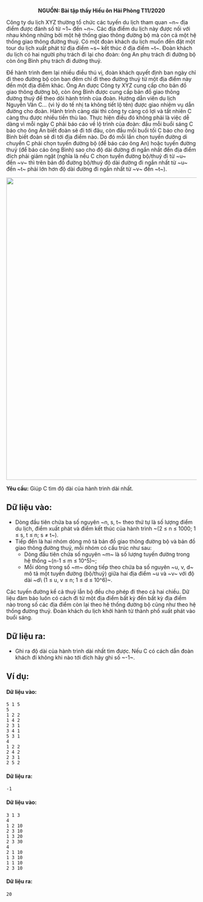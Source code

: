 **<center>NGUỒN: Bài tập thầy Hiếu ôn Hải Phòng T11/2020</center>**

Công ty du lịch XYZ thường tổ chức các tuyến du lịch tham quan ~n~ địa điểm được đánh số từ ~1~ đến ~n~. Các địa điểm du lịch này được nối với nhau không những bởi một hệ thống giao thông đường bộ mà còn cả một hệ thống giao thông đường thuỷ. Có một đoàn khách du lịch muốn đến đặt một tour du lịch xuất phát từ địa điểm ~s~ kết thúc ở địa điểm ~t~. Đoàn khách du lịch có hai người phụ trách đi lại cho đoàn: ông An phụ trách đi đường bộ còn ông Bình phụ trách đi đường thuỷ.

Để hành trình đem lại nhiều điều thú vị, đoàn khách quyết định ban ngày chỉ đi theo đường bộ còn ban đêm chỉ đi theo đường thuỷ từ một địa điểm này đến một địa điểm khác. Ông An được Công ty XYZ cung cấp cho bản đồ giao thông đường bộ, còn ông Bình được cung cấp bản đồ giao thông đường thuỷ để theo dõi hành trình của đoàn. Hướng dẫn viên du lịch Nguyễn Văn C... (vì lý do tế nhị ta không tiết lộ tên) được giao nhiệm vụ dẫn đường cho đoàn. Hành trình càng dài thì công ty càng có lợi và tất nhiên C càng thu được nhiều tiền thù lao. Thực hiện điều đó không phải là việc dễ dàng vì mỗi ngày C phải báo cáo về lộ trình của đoàn: đầu mỗi buổi sáng C báo cho ông An biết đoàn sẽ đi tới đâu, còn đầu mỗi buổi tối C báo cho ông Bình biết đoàn sẽ đi tới địa điểm nào. Do đó mỗi lần chọn tuyến đường di chuyển C phải chọn tuyến đường bộ (để báo cáo ông An) hoặc 
tuyến đường thuỷ (để báo cáo ông Bình) sao cho độ dài đường đi ngắn nhất đến địa điểm đích phải giảm ngặt (nghĩa là nếu C chọn tuyến đường bộ/thuỷ đi từ ~u~ đến ~v~ thì trên bản đồ đường bộ/thuỷ độ dài đường đi ngắn nhất từ ~u~ đến ~t~ phải lớn hơn độ dài đường đi ngắn nhất từ ~v~ đến ~t~).
<center><img src="/images/problems/1376/TOUR.png" width="800px" /></center>

**Yêu cầu:** Giúp C tìm độ dài của hành trình dài nhất.

## Dữ liệu vào:
- Dòng đầu tiên chứa ba số nguyên ~n, s, t~ theo thứ tự là số lượng điểm du lịch, điểm xuất phát và điểm kết thúc của hành trình ~(2 ≤ n ≤ 1000; 1 ≤ s, t ≤ n; s ≠ t~).
- Tiếp đến là hai nhóm dòng mô tả bản đồ giao thông đường bộ và bản đồ giao thông đường thuỷ, mỗi nhóm có cấu trúc như sau:
    - Dòng đầu tiên chứa số nguyên ~m~ là số lượng tuyến đường trong hệ thống ~(n-1 ≤ 
m ≤ 10^5)~;
    - Mỗi dòng trong số ~m~ dòng tiếp theo chứa ba số nguyên ~u, v, d~ mô tả một tuyến đường (bộ/thuỷ) giữa hai địa điểm ~u và ~v~ với độ dài ~d\ (1 ≤ u, v ≤ n; 1 ≤ d ≤ 10^6)~.

Các tuyến đường kể cả thuỷ lẫn bộ đều cho phép đi theo cả hai chiều. Dữ liệu đảm bảo luôn có cách đi từ một địa điểm bất kỳ đến bất kỳ địa điểm nào trong số các địa điểm còn lại theo hệ thống đường bộ cũng như theo hệ thống đường thuỷ. Đoàn khách du lịch khởi hành từ thành phố xuất phát vào buổi sáng.

## Dữ liệu ra:
- Ghi ra độ dài của hành trình dài nhất tìm được. Nếu C có cách dẫn đoàn khách đi không khi nào tới đích hãy ghi số ~-1~.

## Ví dụ:
#### Dữ liệu vào:
```
5 1 5
5
1 2 2
1 4 2
2 3 1
3 4 1
5 3 1
4
1 2 2
2 4 2
2 3 1
2 5 2
```

#### Dữ liệu ra:
```
-1
```

#### Dữ liệu vào:
```
3 1 3
4 
1 2 10
2 3 10
1 3 20
2 3 30
4
2 1 10
1 3 10
1 1 10
2 3 10
```

#### Dữ liệu ra:
```
20
```